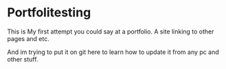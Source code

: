 # Portfolitesting

This is My first attempt you could say at a portfolio. A site linking to other pages and etc. 

And im trying to put it on git here to learn how to update it from any pc and other stuff.
